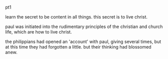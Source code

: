 pt1

learn the secret to be content in all things. this secret is to live christ.

paul was initiated into the rudimentary principles of the christian and 
church life, which are how to live christ.

the philippians had opened an 'account' with paul, giving several times, but
at this time they had forgotten a little. but their thinking had blossomed anew.

